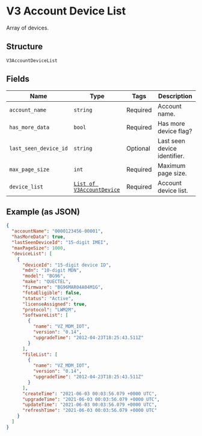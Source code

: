 
# V3 Account Device List

Array of devices.

## Structure

`V3AccountDeviceList`

## Fields

| Name | Type | Tags | Description |
|  --- | --- | --- | --- |
| `account_name` | `string` | Required | Account name. |
| `has_more_data` | `bool` | Required | Has more device flag? |
| `last_seen_device_id` | `string` | Optional | Last seen device identifier. |
| `max_page_size` | `int` | Required | Maximum page size. |
| `device_list` | [`List of V3AccountDevice`](../../doc/models/v3-account-device.md) | Required | Account device list. |

## Example (as JSON)

```json
{
  "accountName": "0000123456-00001",
  "hasMoreData": true,
  "lastSeenDeviceId": "15-digit IMEI",
  "maxPageSize": 1000,
  "deviceList": [
    {
      "deviceId": "15-digit device ID",
      "mdn": "10-digit MDN",
      "model": "BG96",
      "make": "QUECTEL",
      "firmware": "BG96MAR04A04M1G",
      "fotaEligible": false,
      "status": "Active",
      "licenseAssigned": true,
      "protocol": "LWM2M",
      "softwareList": [
        {
          "name": "VZ_MDM_IOT",
          "version": "0.14",
          "upgradeTime": "2012-04-23T18:25:43.511Z"
        }
      ],
      "fileList": [
        {
          "name": "VZ_MDM_IOT",
          "version": "0.14",
          "upgradeTime": "2012-04-23T18:25:43.511Z"
        }
      ],
      "createTime": "2021-06-03 00:03:56.079 +0000 UTC",
      "upgradeTime": "2021-06-03 00:03:56.079 +0000 UTC",
      "updateTime": "2021-06-03 00:03:56.079 +0000 UTC",
      "refreshTime": "2021-06-03 00:03:56.079 +0000 UTC"
    }
  ]
}
```

